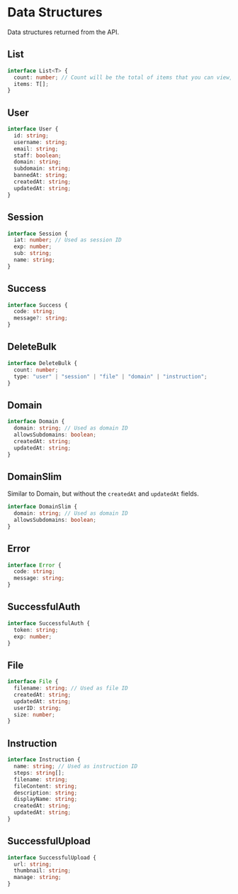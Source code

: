 # Data Structures

Data structures returned from the API.

## List

```ts
interface List<T> {
  count: number; // Count will be the total of items that you can view, not the length of the items object.
  items: T[];
}
```

## User

```ts
interface User {
  id: string;
  username: string;
  email: string;
  staff: boolean;
  domain: string;
  subdomain: string;
  bannedAt: string;
  createdAt: string;
  updatedAt: string;
}
```

## Session

```ts
interface Session {
  iat: number; // Used as session ID
  exp: number;
  sub: string;
  name: string;
}
```

## Success

```ts
interface Success {
  code: string;
  message?: string;
}
```

## DeleteBulk

```ts
interface DeleteBulk {
  count: number;
  type: "user" | "session" | "file" | "domain" | "instruction";
}
```

## Domain

```ts
interface Domain {
  domain: string; // Used as domain ID
  allowsSubdomains: boolean;
  createdAt: string;
  updatedAt: string;
}
```

## DomainSlim

Similar to Domain, but without the `createdAt` and `updatedAt` fields.

```ts
interface DomainSlim {
  domain: string; // Used as domain ID
  allowsSubdomains: boolean;
}
```

## Error

```ts
interface Error {
  code: string;
  message: string;
}
```

## SuccessfulAuth

```ts
interface SuccessfulAuth {
  token: string;
  exp: number;
}
```

## File

```ts
interface File {
  filename: string; // Used as file ID
  createdAt: string;
  updatedAt: string;
  userID: string;
  size: number;
}
```

## Instruction

```ts
interface Instruction {
  name: string; // Used as instruction ID
  steps: string[];
  filename: string;
  fileContent: string;
  description: string;
  displayName: string;
  createdAt: string;
  updatedAt: string;
}
```

## SuccessfulUpload

```ts
interface SuccessfulUpload {
  url: string;
  thumbnail: string;
  manage: string;
}
```
